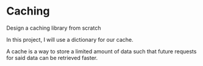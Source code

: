 # Caching
 Design a caching library from scratch

In this project, I will use a dictionary for our cache.

A cache is a way to store a limited amount of data such that future requests for said data can be retrieved faster.